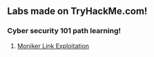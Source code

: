 ## Labs made on TryHackMe.com!

### Cyber security 101 path learning!

1. [Moniker Link Exploitation](cyber101/moniker/MonikerLink.md)
